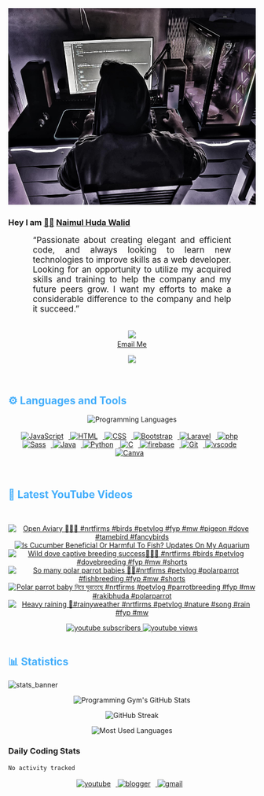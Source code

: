 <!-- ![github_cover_banner](https://www.digitalsolutionservices.com/img/services/web%20development.gif)-->

<div align="center" style="display:block;">
    <img height="400px" width="100%" alt="github cover banner" src="https://raw.githubusercontent.com/NaimulHudaWalid/NaimulHudaWalid/main/272276268_3114779035434264_920860974401480824_n.jpg"/> 
</div>

### Hey I am [👨🏻‍][facebook] [Naimul Huda Walid][youtube]



<p align:"center" style="text-align: justify; margin: 0 50px; font-size: 17px;" >
   “Passionate about creating elegant and efficient code, and always looking to learn new technologies to improve skills as a web developer. Looking for an opportunity to utilize my acquired skills and training to help the company and my future peers grow. I want my efforts to make a considerable difference to the company and help it succeed.”
<br>
<br>
<div align="center">

![](https://visitor-badge.glitch.me/badge?page_id=NaimulHudaWalid)
    <br />
[Email Me](mailto:dev.naimulhuda@gmail.com)
</div>
</p>
<!-- Typing SVG by DenverCoder1 - https://github.com/DenverCoder1/readme-typing-svg -->
<p align="center">
<!--   <a href="https://github.com/DenverCoder1/readme-typing-svg"> -->
    <img src="https://readme-typing-svg.herokuapp.com?color=E22FE4&width=380&height=45&lines=Open-Source+Enthusiast;Learning+In+Public;Empowering+Others;Nice+To+Meet+You+...&center=true"></a>

</p>
<br>
<!-- Languages and Tools -->

<h2 style="color: #44AEFB">⚙️ Languages and Tools</h2>
<div align="center" style="display:block;">
    <img width="100px" alt="Programming Languages" src="https://user-images.githubusercontent.com/78341798/194531121-47b0119a-ce00-439d-b586-125f86acb098.png"/> 
</div>
<br>   
<!-- Icons Resources -->
<!-- https://devicon.dev/ -->
<!-- https://cdn.jsdelivr.net/npm/simple-icons@v3/icons/ -->
<div align="center">
  <a href="https://developer.mozilla.org/en-US/docs/Web/JavaScript" target="_blank" rel="noreferrer">
      <img  alt="JavaScript" height="50px" style="padding-right:10px;" src="https://cdn.jsdelivr.net/gh/devicons/devicon/icons/javascript/javascript-plain.svg"/>
  </a>
  
 
  <a href="https://developer.mozilla.org/en-US/docs/Web/HTML" target="_blank" rel="noreferrer">
      <img  alt="HTML" height="50px" style="padding-right:10px;" src="https://cdn.jsdelivr.net/gh/devicons/devicon/icons/html5/html5-original.svg"/>
  </a>
  <a href="https://developer.mozilla.org/en-US/docs/Web/CSS" target="_blank" rel="noreferrer">
      <img  alt="CSS" height="50px" style="padding-right:10px;" src="https://cdn.jsdelivr.net/gh/devicons/devicon/icons/css3/css3-original.svg"/>
  </a>
  <a href="https://getbootstrap.com/" target="_blank" rel="noreferrer">
      <img  alt="Bootstrap" height="50px" style="padding-right:10px;" src="https://cdn.jsdelivr.net/gh/devicons/devicon/icons/bootstrap/bootstrap-original.svg"/>
  </a> 
  <a href="https://laravel.com/" target="_blank" rel="noreferrer">
      <img  alt="Laravel" height="50px" style="padding-right:10px;" src="https://cdn.jsdelivr.net/gh/devicons/devicon/icons/laravel/laravel-plain.svg"/>
  </a>
  <a href="https://www.php.net/" target="_blank" rel="noreferrer">
      <img  alt="php" height="50px" style="padding-right:10px;" src="https://cdn.jsdelivr.net/gh/devicons/devicon/icons/php/php-original.svg"/>
  </a>
  <a href="https://sass-lang.com/" target="_blank" rel="noreferrer">
      <img  alt="Sass" height="50px" style="padding-right:10px;" src="https://cdn.jsdelivr.net/gh/devicons/devicon/icons/sass/sass-original.svg"/>
  </a>
  <a href="https://www.java.com/en/" target="_blank" rel="noreferrer">
      <img  alt="Java" height="50px" style="padding-right:10px;" src="https://cdn.jsdelivr.net/gh/devicons/devicon/icons/java/java-original.svg"/>
  </a>    
  <a href="https://www.python.org/" target="_blank" rel="noreferrer">
      <img  alt="Python" height="50px" style="padding-right:10px;" src="https://cdn.jsdelivr.net/gh/devicons/devicon/icons/python/python-original.svg"/>
  </a>
  <a href="https://www.cprogramming.com/" target="_blank" rel="noreferrer">
      <img  alt="C" height="50px" style="padding-right:10px;" src="https://cdn.jsdelivr.net/gh/devicons/devicon/icons/c/c-original.svg"/>
  </a>
  
  <a href="https://firebase.google.com/" target="_blank" rel="noreferrer">
      <img  alt="firebase" height="50px" style="padding-right:10px;" src="https://cdn.jsdelivr.net/gh/devicons/devicon/icons/firebase/firebase-plain.svg"/>
  </a>
 
  <a href="https://git-scm.com/" target="_blank" rel="noreferrer">
      <img  alt="Git" height="50px" style="padding-right:10px;" src="https://cdn.jsdelivr.net/gh/devicons/devicon/icons/git/git-original.svg"/>
  </a>
  
  <a href="https://code.visualstudio.com/" target="_blank" rel="noreferrer">
      <img  alt="vscode" height="50px" style="padding-right:10px;"src="https://cdn.jsdelivr.net/gh/devicons/devicon/icons/vscode/vscode-original.svg"/>
  </a>
  <a href="https://www.canva.com/" target="_blank" rel="noreferrer">
      <img  alt="Canva" height="50px" style="padding-right:10px;" src="https://cdn.jsdelivr.net/gh/devicons/devicon/icons/canva/canva-original.svg"/> 
  </a>
</div>
<br>
<br>

<!-- Latest YouTube Videos -->

<h2 style="color: #44AEFB">🎦 Latest YouTube Videos</h2>
<br />

<!-- Resource/Reference: https://github.com/DenverCoder1/github-readme-youtube-cards -->
<div class="youtube videos cards" align="center">

<!-- BEGIN YOUTUBE-CARDS -->
[![Open Aviary 🖤🔥💯 #nrtfirms #birds #petvlog #fyp #mw #pigeon #dove #tamebird #fancybirds](https://ytcards.demolab.com/?id=xCfVwlxU5Y0&title=Open+Aviary+%F0%9F%96%A4%F0%9F%94%A5%F0%9F%92%AF+%23nrtfirms+%23birds+%23petvlog+%23fyp+%23mw+%23pigeon+%23dove+%23tamebird+%23fancybirds&lang=en&timestamp=1719076363&background_color=%230d1117&title_color=%23ffffff&stats_color=%23dedede&max_title_lines=1&width=250&border_radius=5 "Open Aviary 🖤🔥💯 #nrtfirms #birds #petvlog #fyp #mw #pigeon #dove #tamebird #fancybirds")](https://www.youtube.com/watch?v=xCfVwlxU5Y0)
[![Is Cucumber Beneficial Or Harmful To Fish? Updates On My Aquarium](https://ytcards.demolab.com/?id=51CRJS19Wd8&title=Is+Cucumber+Beneficial+Or+Harmful+To+Fish%3F+Updates+On+My+Aquarium&lang=en&timestamp=1719001212&background_color=%230d1117&title_color=%23ffffff&stats_color=%23dedede&max_title_lines=1&width=250&border_radius=5 "Is Cucumber Beneficial Or Harmful To Fish? Updates On My Aquarium")](https://www.youtube.com/watch?v=51CRJS19Wd8)
[![Wild dove captive breeding success🖤💯🔥 #nrtfirms #birds #petvlog #dovebreeding #fyp #mw #shorts](https://ytcards.demolab.com/?id=bwUEaVjktns&title=Wild+dove+captive+breeding+success%F0%9F%96%A4%F0%9F%92%AF%F0%9F%94%A5+%23nrtfirms+%23birds+%23petvlog+%23dovebreeding+%23fyp+%23mw+%23shorts&lang=en&timestamp=1718980336&background_color=%230d1117&title_color=%23ffffff&stats_color=%23dedede&max_title_lines=1&width=250&border_radius=5 "Wild dove captive breeding success🖤💯🔥 #nrtfirms #birds #petvlog #dovebreeding #fyp #mw #shorts")](https://www.youtube.com/watch?v=bwUEaVjktns)
[![So many polar parrot babies 🖤💯#nrtfirms #petvlog #polarparrot #fishbreeding #fyp #mw #shorts](https://ytcards.demolab.com/?id=dWmUdzO9YM8&title=So+many+polar+parrot+babies+%F0%9F%96%A4%F0%9F%92%AF%23nrtfirms+%23petvlog+%23polarparrot+%23fishbreeding+%23fyp+%23mw+%23shorts&lang=en&timestamp=1718831998&background_color=%230d1117&title_color=%23ffffff&stats_color=%23dedede&max_title_lines=1&width=250&border_radius=5 "So many polar parrot babies 🖤💯#nrtfirms #petvlog #polarparrot #fishbreeding #fyp #mw #shorts")](https://www.youtube.com/watch?v=dWmUdzO9YM8)
[![Polar parrot baby নিয়ে ঘুরতেছে #nrtfirms #petvlog #parrotbreeding #fyp #mw #rakibhuda #polarparrot](https://ytcards.demolab.com/?id=q7XuvMmoDGk&title=Polar+parrot+baby+%E0%A6%A8%E0%A6%BF%E0%A7%9F%E0%A7%87+%E0%A6%98%E0%A7%81%E0%A6%B0%E0%A6%A4%E0%A7%87%E0%A6%9B%E0%A7%87+%23nrtfirms+%23petvlog+%23parrotbreeding+%23fyp+%23mw+%23rakibhuda+%23polarparrot&lang=en&timestamp=1718731857&background_color=%230d1117&title_color=%23ffffff&stats_color=%23dedede&max_title_lines=1&width=250&border_radius=5 "Polar parrot baby নিয়ে ঘুরতেছে #nrtfirms #petvlog #parrotbreeding #fyp #mw #rakibhuda #polarparrot")](https://www.youtube.com/watch?v=q7XuvMmoDGk)
[![Heavy raining 🖤#rainyweather #nrtfirms #petvlog #nature #song #rain #fyp #mw](https://ytcards.demolab.com/?id=7o5IquzOi4U&title=Heavy+raining+%F0%9F%96%A4%23rainyweather+%23nrtfirms+%23petvlog+%23nature+%23song+%23rain+%23fyp+%23mw&lang=en&timestamp=1718277895&background_color=%230d1117&title_color=%23ffffff&stats_color=%23dedede&max_title_lines=1&width=250&border_radius=5 "Heavy raining 🖤#rainyweather #nrtfirms #petvlog #nature #song #rain #fyp #mw")](https://www.youtube.com/watch?v=7o5IquzOi4U)
<!-- END YOUTUBE-CARDS -->
</div>

<!-- Begin Youtube Buttons -->
<!-- Resource/Reference:  https://github.com/DenverCoder1/custom-icon-badges -->
<div class="youtube buttons" align="center">
    <a href="https://www.youtube.com/channel/UCa3YaFwzSII0kKg3Nads2dQ"  target="_blank">
        <img alt="youtube subscribers" src="https://img.shields.io/youtube/channel/subscribers/UCa3YaFwzSII0kKg3Nads2dQ?logo=youtube&logoColor=red&style=for-the-badge"/>
    </a> 
    <a href="https://www.youtube.com/channel/UCa3YaFwzSII0kKg3Nads2dQ"  target="_blank">
        <img alt="youtube views" src="https://custom-icon-badges.demolab.com/youtube/channel/views/UCa3YaFwzSII0kKg3Nads2dQ?color=%23E05D44&logo=eye&logoColor=white&style=for-the-badge&labelColor=#555555"/>
    </a> 
</div>
<br>
<!-- End Youtube Buttons -->

<!-- Statistics -->

<h2 style="color: #44AEFB">📊 Statistics</h2>

![stats_banner](https://user-images.githubusercontent.com/78341798/194534778-d662496c-ae00-4e8d-ae9b-b90912054e7f.gif)

<!-- Begin Stats Cards -->
<!-- Resources:  -->
<!-- Github & Languages Stats: https://github.com/naimul15-12090/github-readme-stats --> 
<!-- Streak Stats: https://github.com/denvercoder1/github-readme-streak-stats -->
<!-- Change the value after ?username= to your GitHub username. -->
<div class="stats" align="center">

![Programming Gym's GitHub Stats](https://github-readme-stats.vercel.app/api?username=NaimulHudaWalid&hide=stars&count_private=true&show_icons=true&theme=algolia&border_radius=20)

![GitHub Streak](https://streak-stats.demolab.com?user=NaimulHudaWalid&count_private=true&theme=algolia&border_radius=22)

![Most Used Languages](https://github-readme-stats.vercel.app/api/top-langs/?username=NaimulHudaWalid&langs_count=8&layout=compact&show_icons=true&theme=algolia&border_radius=20)
    
<!-- ![Top Langs](https://github-readme-stats.vercel.app/api/top-langs/?username=naimul15-12090&langs_count=8) -->
<!-- [![Top Langs](https://github-readme-stats.vercel.app/api/top-langs/?username=naimul15-12090&layout=compact)](https://github.com/anuraghazra/github-readme-stats)
 -->
    
</div>
<!--  End Stats Cards -->



### Daily Coding Stats
<!--START_SECTION:waka-->

```txt
No activity tracked
```

<!--END_SECTION:waka-->
<!-- Begin Footer -->
<!-- Icons Resources -->
<!-- https://devicon.dev/ -->
<div class="footer" align="center" style="margin:15px;">
    <a href="https://www.youtube.com/channel/UCa3YaFwzSII0kKg3Nads2dQ" target="_blank">
        <img  style="margin:0 10px 10px 0;" src="https://user-images.githubusercontent.com/78341798/194531650-698ef1b1-9cbd-4b4f-96ef-5a2ec4b5d7e6.svg" alt="youtube" width="40px"/>
    </a>
    <a href="https://www.linkedin.com/in/naimulhudawalid/" target="_blank">
        <img style="margin:0 10px 10px 0;" src="https://user-images.githubusercontent.com/78341798/194531458-b5dfeb1b-bad5-4dfa-909a-2e402262db9a.svg" alt="blogger" width="40px"/>
    </a>
    <a href="mailto:dev.naimulhuda@gmail.com" target="_blank">
        <img style="margin:0 10px 10px 0;" src="https://user-images.githubusercontent.com/78341798/194531383-ddb2b774-5bb9-491c-b601-4a4a7d9792fb.svg" alt="gmail" width="40px"/>
    </a>
</div>
<!-- End Footer -->

[youtube]: https://www.youtube.com/channel/UCa3YaFwzSII0kKg3Nads2dQ
[facebook]: https://www.facebook.com/profile.php?id=100007065945838
